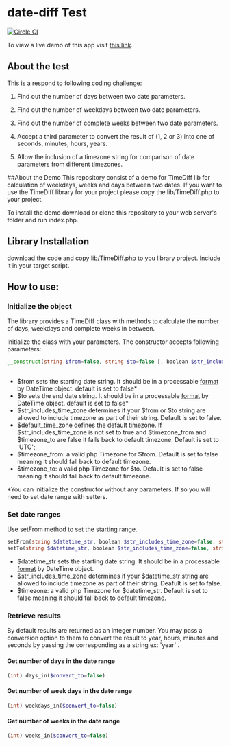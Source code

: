 # date-diff Test
[![Circle CI](https://circleci.com/gh/raminv80/date-diff-test/tree/master.svg?style=svg)](https://circleci.com/gh/raminv80/date-diff-test/tree/master)

To view a live demo of this app visit [this link](http://ramin.koding.io/date-diff/).

## About the test 
This is a respond to following coding challenge:

1. Find out the number of days between two date parameters.
 
2. Find out the number of weekdays between two date parameters.
 
3. Find out the number of complete weeks between two date parameters.
 
4. Accept a third parameter to convert the result of (1, 2 or 3) into one of seconds, minutes, hours, years.
 
5. Allow the inclusion of a timezone string for comparison of date parameters from different timezones.

##About the Demo
This repository consist of a demo for TimeDiff lib for calculation of weekdays, weeks and days between two dates. If you want to use the TimeDiff library for your project please copy the lib/TimeDiff.php to your project.

To install the demo download or clone this repository to your web server's folder and run index.php.

## Library Installation
download the code and copy lib/TimeDiff.php to you library project. Include it in your target script.

## How to use:
### Initialize the object
The library provides a TimeDiff class with methods to calculate the number of days, weekdays and complete weeks in between.

Initialize the class with your parameters. The constructor accepts following parameters:

```php
__construct(string $from=false, string $to=false [, boolean $str_includes_time_zone=false [, string $default_time_zone='UTC' [, $timezone_from=false, $timezone_to=false]]])
`
```
- $from sets the starting date string. It should be in a processable [format](http://php.net/manual/en/datetime.formats.php) by DateTime object. default is set to false*
- $to  sets the end date string. It should be in a processable [format](http://php.net/manual/en/datetime.formats.php) by DateTime object. default is set to false*
- $str_includes_time_zone determines if your $from or $to string are allowed to include timezone as part of their string. Default is set to false.
- $default_time_zone defines the default timezone. If $str_includes_time_zone is not set to true and $timezone_from and $timezone_to are false it falls back to default timezone. Default is set to 'UTC';
- $timezone_from: a valid php Timezone for $from. Default is set to false meaning it should fall back to default timezone.
- $timezone_to: a valid php Timezone for $to. Default is set to false meaning it should fall back to default timezone.

*You can initialize the constructor without any parameters. If so you will need to set date range with setters.

### Set date ranges
Use setFrom method to set the starting range.

```php
setFrom(string $datetime_str, boolean $str_includes_time_zone=false, string $timezone=false);
setTo(string $datetime_str, boolean $str_includes_time_zone=false, string $timezone=false);
```
- $datetime_str sets the starting date string. It should be in a processable [format](http://php.net/manual/en/datetime.formats.php) by DateTime object.
- $str_includes_time_zone determines if your $datetime_str  string are allowed to include timezone as part of their string. Deafult is set to false.
- $timezone: a valid php Timezone for $datetime_str. Default is set to false meaning it should fall back to default timezone.

### Retrieve results
By default results are returned as an integer number. You may pass a conversion option to them to convert the result to year, hours, minutes and seconds by passing the corresponding as a string ex: 'year'
.
#### Get number of days in the date range
```php
(int) days_in($convert_to=false)
```

#### Get number of week days in the date range
```php
(int) weekdays_in($convert_to=false)
```

#### Get number of weeks in the date range
```php
(int) weeks_in($convert_to=false)
```

